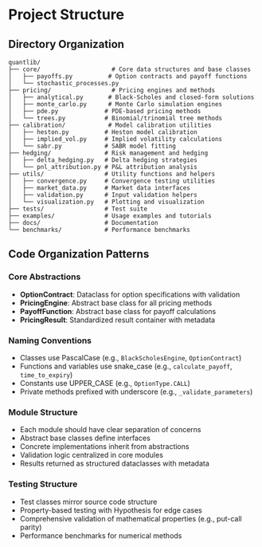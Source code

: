# Project Structure

## Directory Organization

```
quantlib/
├── core/                    # Core data structures and base classes
│   ├── payoffs.py          # Option contracts and payoff functions
│   └── stochastic_processes.py
├── pricing/                 # Pricing engines and methods
│   ├── analytical.py       # Black-Scholes and closed-form solutions
│   ├── monte_carlo.py      # Monte Carlo simulation engines
│   ├── pde.py             # PDE-based pricing methods
│   └── trees.py           # Binomial/trinomial tree methods
├── calibration/            # Model calibration utilities
│   ├── heston.py          # Heston model calibration
│   ├── implied_vol.py     # Implied volatility calculations
│   └── sabr.py            # SABR model fitting
├── hedging/               # Risk management and hedging
│   ├── delta_hedging.py   # Delta hedging strategies
│   └── pnl_attribution.py # P&L attribution analysis
├── utils/                 # Utility functions and helpers
│   ├── convergence.py     # Convergence testing utilities
│   ├── market_data.py     # Market data interfaces
│   ├── validation.py      # Input validation helpers
│   └── visualization.py   # Plotting and visualization
├── tests/                 # Test suite
├── examples/              # Usage examples and tutorials
├── docs/                  # Documentation
└── benchmarks/            # Performance benchmarks
```

## Code Organization Patterns

### Core Abstractions
- **OptionContract**: Dataclass for option specifications with validation
- **PricingEngine**: Abstract base class for all pricing methods
- **PayoffFunction**: Abstract base class for payoff calculations
- **PricingResult**: Standardized result container with metadata

### Naming Conventions
- Classes use PascalCase (e.g., `BlackScholesEngine`, `OptionContract`)
- Functions and variables use snake_case (e.g., `calculate_payoff`, `time_to_expiry`)
- Constants use UPPER_CASE (e.g., `OptionType.CALL`)
- Private methods prefixed with underscore (e.g., `_validate_parameters`)

### Module Structure
- Each module should have clear separation of concerns
- Abstract base classes define interfaces
- Concrete implementations inherit from abstractions
- Validation logic centralized in core modules
- Results returned as structured dataclasses with metadata

### Testing Structure
- Test classes mirror source code structure
- Property-based testing with Hypothesis for edge cases
- Comprehensive validation of mathematical properties (e.g., put-call parity)
- Performance benchmarks for numerical methods